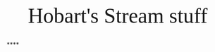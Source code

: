 
<style>
  .headline {
    font-family: 'Bangers', cursive;
    background: url('./assets/StreamBackground.png');

    background-size: cover;
    padding: 30px;
    box-sizing: border-box;
    font-size: 48px;
    border-radius: 10px;
    text-align: center;
    box-shadow: 0 0 5px rgba(255, 255, 255, 0.4)
  }
</style>

<div class="headline">
  Hobart's Stream stuff
</div>****
